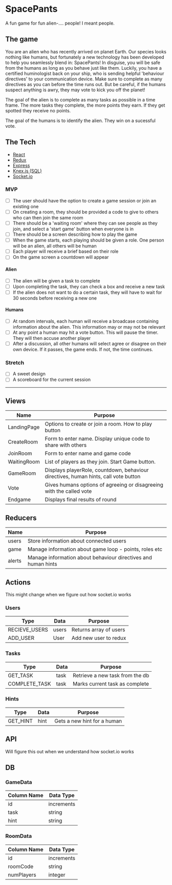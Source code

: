 # SpacePants
A fun game for fun alien-.... people!  I meant people.

## The game
You are an alien who has recently arrived on planet Earth.  Our species looks nothing like humans, but fortunately a new technology has been developed to help you seamlessly blend in: SpacePants!  In disguise, you will be safe from the humans as long as you behave just like them. Luckily, you have a certified huminologist back on your ship, who is sending helpful 'behaviour directives' to your communication device.  Make sure to complete as many directives as you can before the time runs out.  But be careful, if the humans suspect anything is awry, they may vote to kick you off the planet!

The goal of the alien is to complete as many tasks as possible in a time frame.  The more tasks they complete, the more points they earn.  If they get spotted they receive no points.

The goal of the humans is to identify the alien.  They win on a sucessful vote.

## The Tech

* [React](https://reactjs.org/docs/getting-started.html)
* [Redux](https://redux.js.org/)
* [Express](https://expressjs.com/en/api.html)
* [Knex.js (SQL)](https://knexjs.org/)
* [Socket.io](https://socket.io/)

### MVP

- [ ] The user should have the option to create a game session or join an existing one
- [ ] On creating a room, they should be provided a code to give to others who can then join the same room
- [ ] There should be a 'waiting room' where they can see people as they join, and select a 'start game' button when everyone is in
- [ ] There should be a screen describing how to play the game
- [ ] When the game starts, each playing should be given a role.  One person will be an alien, all others will be human
- [ ] Each player will receive a brief based on their role
- [ ] On the game screen a countdown will appear

#### Alien
- [ ] The alien will be given a task to complete
- [ ] Upon completing the task, they can check a box and receive a new task
- [ ] If the alien does not want to do a certain task, they will have to wait for 30 seconds before receiving a new one

#### Humans
- [ ] At random intervals, each human will receive a broadcase containing information about the alien.  This information may or may not be relevant
- [ ] At any point a human may hit a vote button.  This will pause the timer.  They will then accuse another player
- [ ] After a discussion, all other humans will select agree or disagree on their own device.  If it passes, the game ends.  If not, the time continues.

### Stretch

- [ ] A sweet design
- [ ] A scoreboard for the current session

---


## Views

| Name | Purpose |
| --- | --- |
| LandingPage | Options to create or join a room.  How to play button |
| CreateRoom | Form to enter name.  Display unique code to share with others |
| JoinRoom | Form to enter name and game code |
| WaitingRoom | List of players as they join. Start Game button. |
| GameRoom | Displays playerRole, countdown, behaviour directives, human hints, call vote button |
| Vote | Gives humans options of agreeing or disagreeing with the called vote |
| Endgame | Displays final results of round |


## Reducers

| Name | Purpose |
| --- | --- |
| users | Store information about connected users |
| game | Manage information about game loop - points, roles etc |
| alerts | Manage information about behaviour directives and human hints |


## Actions
This might change when we figure out how socket.io works

### Users

| Type | Data | Purpose |
| --- | --- | --- |
| RECIEVE_USERS | users | Returns array of users |
| ADD_USER | User | Add new user to redux |

### Tasks

| Type | Data | Purpose |
| --- | --- | --- |
| GET_TASK | task | Retrieve a new task from the db |
| COMPLETE_TASK | task | Marks current task as complete |

### Hints

| Type | Data | Purpose |
| --- | --- | --- |
| GET_HINT | hint | Gets a new hint for a human |


## API

Will figure this out when we understand how socket.io works


## DB

### GameData

| Column Name | Data Type |
| --- | --- |
| id | increments |
| task | string |
| hint | string |

### RoomData

| Column Name | Data Type |
| --- | --- |
| id | increments |
| roomCode | string |
| numPlayers | integer |
